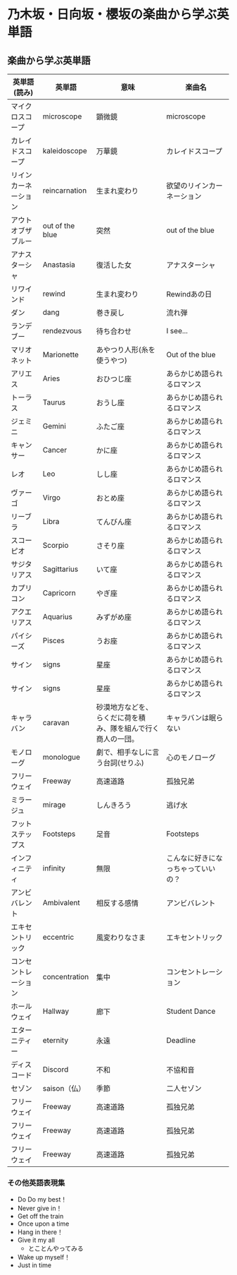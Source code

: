 # 乃木坂・日向坂・櫻坂の楽曲から学ぶ英単語

## 楽曲から学ぶ英単語

| 英単語(読み) | 英単語 | 意味 | 楽曲名 |
| --- | --- | --- | --- |
| マイクロスコープ | microscope | 顕微鏡 | microscope |
| カレイドスコープ | kaleidoscope | 万華鏡 | カレイドスコープ |
| リインカーネーション | reincarnation | 生まれ変わり | 欲望のリインカーネーション |
| アウトオブザブルー | out of the blue | 突然 | out of the blue |
| アナスターシャ | Anastasia | 復活した女 | アナスターシャ |
| リワインド | rewind | 生まれ変わり | Rewindあの日 |
| ダン | dang | 巻き戻し | 流れ弾 |
| ランデブー | rendezvous | 待ち合わせ | I see... |
| マリオネット | Marionette | あやつり人形(糸を使うやつ) | Out of the blue |
| アリエス | Aries | おひつじ座 | あらかじめ語られるロマンス |
| トーラス | Taurus | おうし座 | あらかじめ語られるロマンス |
| ジェミニ | Gemini | ふたご座 | あらかじめ語られるロマンス |
| キャンサー | Cancer | かに座 | あらかじめ語られるロマンス |
| レオ | Leo | しし座 | あらかじめ語られるロマンス |
| ヴァーゴ | Virgo | おとめ座 | あらかじめ語られるロマンス |
| リーブラ | Libra | てんびん座 | あらかじめ語られるロマンス |
| スコーピオ | Scorpio | さそり座 | あらかじめ語られるロマンス |
| サジタリアス | Sagittarius | いて座 | あらかじめ語られるロマンス |
| カプリコン | Capricorn | やぎ座 | あらかじめ語られるロマンス |
| アクエリアス | Aquarius | みずがめ座 | あらかじめ語られるロマンス |
| パイシーズ | Pisces | うお座 | あらかじめ語られるロマンス |
| サイン | signs | 星座 | あらかじめ語られるロマンス |
| サイン | signs | 星座 | あらかじめ語られるロマンス |
| キャラバン | caravan | 砂漠地方などを、らくだに荷を積み、隊を組んで行く商人の一団。 | キャラバンは眠らない |
| モノローグ | monologue | 劇で、相手なしに言う台詞(せりふ) | 心のモノローグ |
| フリーウェイ | Freeway | 高速道路 | 孤独兄弟 |
| ミラージュ | mirage | しんきろう | 逃げ水 |
| フットステップス | Footsteps | 足音 | Footsteps |
| インフィニティ | infinity | 無限 | こんなに好きになっちゃっていいの？ |
| アンビバレント | Ambivalent | 相反する感情 | アンビバレント |
| エキセントリック | eccentric | 風変わりなさま | エキセントリック |
| コンセントレーション | concentration | 集中 | コンセントレーション |
| ホールウェイ | Hallway | 廊下 | Student Dance |
| エターニティー | eternity | 永遠 | Deadline |
| ディスコード | Discord | 不和 | 不協和音 |
| セゾン | saison（仏） | 季節 | 二人セゾン |
| フリーウェイ | Freeway | 高速道路 | 孤独兄弟 |
| フリーウェイ | Freeway | 高速道路 | 孤独兄弟 |
| フリーウェイ | Freeway | 高速道路 | 孤独兄弟 |




### その他英語表現集
- Do Do my best！
- Never give in！
- Get off the train
- Once upon a time
- Hang in there！
- Give it my all
    - とことんやってみる
- Wake up myself！
- Just in time
